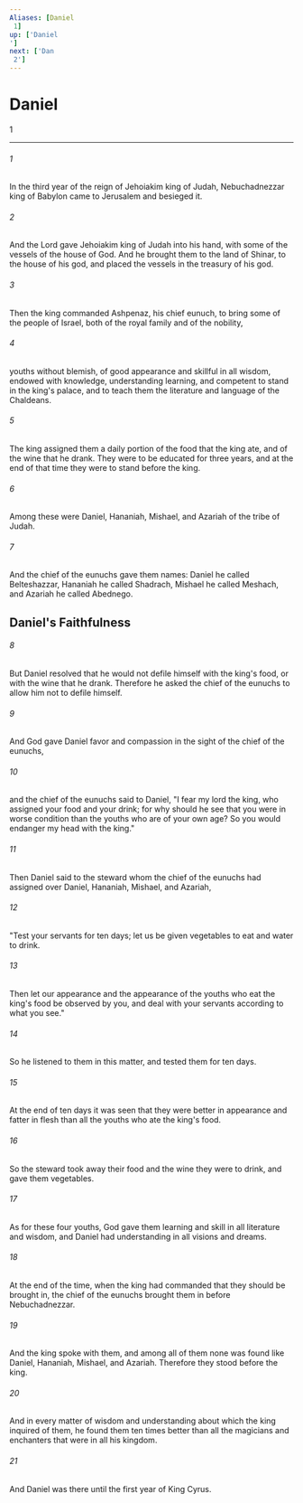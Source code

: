 ```yaml
---
Aliases: [Daniel 1]
up: ['Daniel']
next: ['Dan 2']
---
```

# Daniel 1

***
 

###### 1 
In the third year of the reign of Jehoiakim king of Judah, Nebuchadnezzar king of Babylon came to Jerusalem and besieged it.  

###### 2 
And the Lord gave Jehoiakim king of Judah into his hand, with some of the vessels of the house of God. And he brought them to the land of Shinar, to the house of his god, and placed the vessels in the treasury of his god.  

###### 3 
Then the king commanded Ashpenaz, his chief eunuch, to bring some of the people of Israel, both of the royal family and of the nobility,  

###### 4 
youths without blemish, of good appearance and skillful in all wisdom, endowed with knowledge, understanding learning, and competent to stand in the king's palace, and to teach them the literature and language of the Chaldeans.  

###### 5 
The king assigned them a daily portion of the food that the king ate, and of the wine that he drank. They were to be educated for three years, and at the end of that time they were to stand before the king.  

###### 6 
Among these were Daniel, Hananiah, Mishael, and Azariah of the tribe of Judah.  

###### 7 
And the chief of the eunuchs gave them names: Daniel he called Belteshazzar, Hananiah he called Shadrach, Mishael he called Meshach, and Azariah he called Abednego.  ## Daniel's Faithfulness  

###### 8 
But Daniel resolved that he would not defile himself with the king's food, or with the wine that he drank. Therefore he asked the chief of the eunuchs to allow him not to defile himself.  

###### 9 
And God gave Daniel favor and compassion in the sight of the chief of the eunuchs,  

###### 10 
and the chief of the eunuchs said to Daniel, "I fear my lord the king, who assigned your food and your drink; for why should he see that you were in worse condition than the youths who are of your own age? So you would endanger my head with the king."  

###### 11 
Then Daniel said to the steward whom the chief of the eunuchs had assigned over Daniel, Hananiah, Mishael, and Azariah,  

###### 12 
"Test your servants for ten days; let us be given vegetables to eat and water to drink.  

###### 13 
Then let our appearance and the appearance of the youths who eat the king's food be observed by you, and deal with your servants according to what you see."  

###### 14 
So he listened to them in this matter, and tested them for ten days.  

###### 15 
At the end of ten days it was seen that they were better in appearance and fatter in flesh than all the youths who ate the king's food.  

###### 16 
So the steward took away their food and the wine they were to drink, and gave them vegetables.  

###### 17 
As for these four youths, God gave them learning and skill in all literature and wisdom, and Daniel had understanding in all visions and dreams.  

###### 18 
At the end of the time, when the king had commanded that they should be brought in, the chief of the eunuchs brought them in before Nebuchadnezzar.  

###### 19 
And the king spoke with them, and among all of them none was found like Daniel, Hananiah, Mishael, and Azariah. Therefore they stood before the king.  

###### 20 
And in every matter of wisdom and understanding about which the king inquired of them, he found them ten times better than all the magicians and enchanters that were in all his kingdom.  

###### 21 
And Daniel was there until the first year of King Cyrus.
